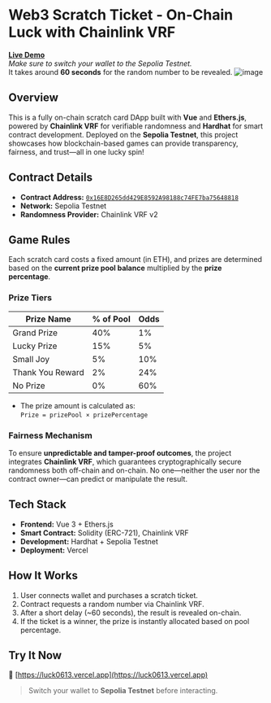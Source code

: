 # Web3 Scratch Ticket - On-Chain Luck with Chainlink VRF

**[Live Demo](https://luck0613.vercel.app)**  
*Make sure to switch your wallet to the Sepolia Testnet.*  
It takes around **60 seconds** for the random number to be revealed.
![image](https://github.com/user-attachments/assets/43d0350c-8e3a-40b7-8ffd-cabd43a5ea39)

## Overview

This is a fully on-chain scratch card DApp built with **Vue** and **Ethers.js**, powered by **Chainlink VRF** for verifiable randomness and **Hardhat** for smart contract development. Deployed on the **Sepolia Testnet**, this project showcases how blockchain-based games can provide transparency, fairness, and trust—all in one lucky spin!

## Contract Details

- **Contract Address:** [`0x16E8D265dd429E8592A98188c74FE7ba75648818`](https://sepolia.etherscan.io/address/0x16E8D265dd429E8592A98188c74FE7ba75648818)
- **Network:** Sepolia Testnet
- **Randomness Provider:** Chainlink VRF v2

## Game Rules

Each scratch card costs a fixed amount (in ETH), and prizes are determined based on the **current prize pool balance** multiplied by the **prize percentage**.

### Prize Tiers

| Prize Name             | % of Pool | Odds    |
|------------------------|-----------|---------|
| Grand Prize          | 40%       | 1%      |
| Lucky Prize          | 15%       | 5%      |
| Small Joy            | 5%        | 10%     |
| Thank You Reward     | 2%        | 24%     |
| No Prize             | 0%        | 60%     |

- The prize amount is calculated as:  
  `Prize = prizePool × prizePercentage`

### Fairness Mechanism

To ensure **unpredictable and tamper-proof outcomes**, the project integrates **Chainlink VRF**, which guarantees cryptographically secure randomness both off-chain and on-chain. No one—neither the user nor the contract owner—can predict or manipulate the result.

## Tech Stack

- **Frontend:** Vue 3 + Ethers.js
- **Smart Contract:** Solidity (ERC-721), Chainlink VRF
- **Development:** Hardhat + Sepolia Testnet
- **Deployment:** Vercel

## How It Works

1. User connects wallet and purchases a scratch ticket.
2. Contract requests a random number via Chainlink VRF.
3. After a short delay (~60 seconds), the result is revealed on-chain.
4. If the ticket is a winner, the prize is instantly allocated based on pool percentage.

## Try It Now

🔗 [https://luck0613.vercel.app](https://luck0613.vercel.app)  
> Switch your wallet to **Sepolia Testnet** before interacting.

